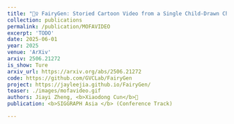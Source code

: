 ```yaml
---
title: "🧚‍♀️ FairyGen: Storied Cartoon Video from a Single Child-Drawn Character"
collection: publications
permalink: /publication/MOFAVIDEO
excerpt: 'TODO'
date: 2025-06-01
year: 2025
venue: 'ArXiv'
arxiv: 2506.21272
is_show: Ture
arxiv_url: https://arxiv.org/abs/2506.21272
code: https://github.com/GVCLab/FairyGen
project: https://jayleejia.github.io/FairyGen/
teaser: ./images/mofavideo.gif
authors: Jiayi Zheng, <b>Xiaodong Cun</b>📮
publication: <b>SIGGRAPH Asia </b> (Conference Track)

---
```


